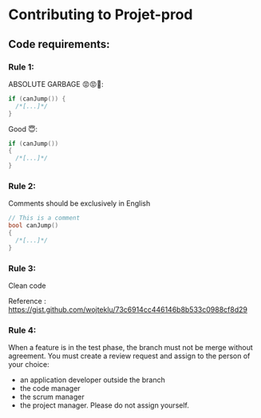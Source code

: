 # Contributing to Projet-prod

## Code requirements:

### Rule 1:

ABSOLUTE GARBAGE 😡😡🤬:
```cpp
if (canJump()) {
  /*[...]*/
}
```

Good 😇:
```cpp
if (canJump())
{
  /*[...]*/
}
```


### Rule 2:
Comments should be exclusively in English

```cpp
// This is a comment
bool canJump()
{
  /*[...]*/
}
```


### Rule 3:
Clean code

Reference : https://gist.github.com/wojteklu/73c6914cc446146b8b533c0988cf8d29


### Rule 4:
When a feature is in the test phase, the branch must not be merge without agreement.
You must create a review request and assign to the person of your choice:
- an application developer outside the branch
- the code manager
- the scrum manager
- the project manager.
Please do not assign yourself. 
